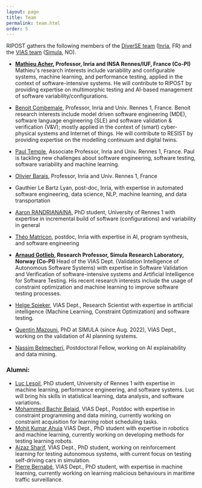 ```yaml
---
layout: page
title: Team
permalink: team.html
order: 5
---
```


RIPOST gathers the following members of the [DiverSE team](http://diverse.irisa.fr/) ([Inria](https://www.inria.fr/), FR) and 
the [VIAS team]([https://www.simula.no/research/software-engineering](https://www.simula.no/research/projects/department-validation-intelligence-autonomous-software-systems)) ([Simula](https://www.simula.no), NO).

* **[Mathieu Acher](https://www.mathieuacher.com/), Professor, Inria and INSA Rennes/IUF, France (Co-PI)** Mathieu's research interests include variability and configurable systems, machine learning, and performance testing, applied in the context of software-intensive systems. He will contribute to RIPOST by providing expertise on multimorphic testing and AI-based management of software variability/configurations.
* [Benoit Combemale](https://www.irit.fr/~Benoit.Combemale/), Professor, Inria and Univ. Rennes 1, France. Benoit
research interests include model driven software engineering (MDE), software language engineering (SLE) and software validation & verification (V&V); mostly applied in the context of (smart) cyber-physical systems and Internet of things. He will contribute to RESIST by providing expertise on the modelling continuum and digital twins. 
* [Paul Temple](https://templep.github.io/), Associate Professor, Inria and Univ. Rennes 1, France. Paul is tackling new challenges about software engineering, software testing, software variability and machine learning.
* [Olivier Barais](https://olivier.barais.fr), Professor, Inria and Univ. Rennes 1, France
* Gauthier Le Bartz Lyan, post-doc, Inria, with expertise in automated software engineering, data science, NLP, machine learning, and data transportation
* [Aaron RANDRIANAINA](https://perso.eleves.ens-rennes.fr/people/georges-aaron.randrianaina/), PhD student, University of Rennes 1 with expertise in incremental build of software (configurations) and variability in general
* [Théo Matricon](https://theomat.github.io/), postdoc, Inria with expertise in AI, program synthesis, and software engineering


* **[Arnaud Gotlieb](https://www.simula.no/people/arnaud), Research Professor, Simula Research Laboratory, Norway (Co-PI)**
Head of the VIAS Dept. (Validation Intelligence of Autonomous Software Systems) with expertise in Software Validation and Verification of software-intensive systems and Artificial Intelligence for Software Testing. His recent research interests include the usage of constraint optimization and machine learning to improve software testing processes.
* [Helge Spieker](https://www.simula.no/people/helge), VIAS Dept., Research Scientist with expertise in artificial intelligence (Machine Learning, Constraint Optimization) and software testing.
* [Quentin Mazouni](https://www.simula.no/people/quentin), PhD at SIMULA (since Aug. 2022), VIAS Dept., working on the validation of AI planning systems. 
* [Nassim Belmecheri](https://www.simula.no/people/nassim), Postdoctoral Fellow, working on AI explainability and data mining.


### Alumni:
* [Luc Lesoil](https://www.linkedin.com/in/luc-lesoil-ensai/), PhD student, University of Rennes 1 with expertise in machine learning, performance engineering, and
software systems. Luc will bring his skills in statistical learning, data analysis, and software variations.
* [Mohammed Bachir Belaid](https://www.simula.no/people/bachir), VIAS Dept., Postdoc with expertise in constraint programming and data mining, currently working on constraint acquisition for learning robot scheduling tasks.
* [Mohit Kumar Ahuja](https://www.simula.no/people/mohit) VIAS Dept., PhD student with expertise in robotics and machine learning, currently working on developing methods for testing learning robots.
* [Aizaz Sharif](https://www.simula.no/people/aizaz), VIAS Dept., PhD student, working on reinforcement learning for testing autonomous systems, with current focus on testing self-driving cars in simulation.
* [Pierre Bernabé](https://www.simula.no/people/pierbernabe), VIAS Dept., PhD student, with expertise in machine learning, currently working on learning malicious behaviours in maritime traffic surveillance.
